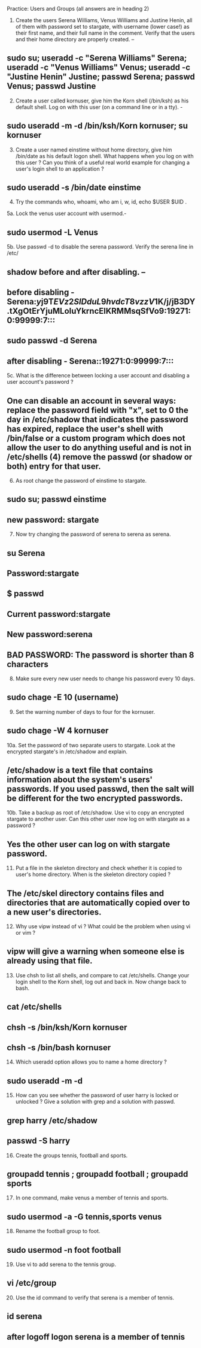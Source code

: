 Practice: Users and Groups (all answers are in heading 2)

1. Create the users Serena Williams, Venus Williams and Justine Henin, all of them
with password set to stargate, with username (lower case!) as their first name, and
their full name in the comment. Verify that the users and their home directory are
properly created. –
## sudo su; useradd -c "Serena Williams" Serena; useradd -c "Venus Williams" Venus; useradd -c "Justine Henin" Justine; passwd Serena; passwd Venus; passwd Justine

2. Create a user called kornuser, give him the Korn shell (/bin/ksh) as his default
shell. Log on with this user (on a command line or in a tty). -
## sudo useradd -m -d /bin/ksh/Korn kornuser; su kornuser

3. Create a user named einstime without home directory, give him /bin/date as his
default logon shell. What happens when you log on with this user ? Can you think of
a useful real world example for changing a user's login shell to an application ?
## sudo useradd -s /bin/date einstime

4. Try the commands who, whoami, who am i, w, id, echo $USER $UID .

5a. Lock the venus user account with usermod.- 
## sudo usermod -L Venus

5b. Use passwd -d to disable the serena password. Verify the serena line in /etc/
## shadow before and after disabling. –
## before disabling - Serena:$y$j9T$EVz2SIDduL9hvdcT8vzzV1$K/j/jB3DY.tXgOtErYjuMLoIuYkrncElKRMMsqSfVo9:19271:0:99999:7:::
## sudo passwd -d Serena
## after disabling - Serena::19271:0:99999:7:::

5c. What is the difference between locking a user account and disabling a user
account's password ? 
## One can disable an account in several ways:  replace the password field with "x", set to 0 the day in /etc/shadow that indicates the password has expired, replace the user's shell with /bin/false or a custom program which does not allow the user to do anything useful and is not in /etc/shells (4) remove the passwd (or shadow or both) entry for that user.

6. As root change the password of einstime to stargate.
## sudo su; passwd einstime
## new password: stargate

7. Now try changing the password of serena to serena as serena.
## su Serena
## Password:stargate
## $ passwd
## Current password:stargate
## New password:serena
## BAD PASSWORD: The password is shorter than 8 characters


8. Make sure every new user needs to change his password every 10 days.
## sudo chage -E 10 (username)

9. Set the warning number of days to four for the kornuser.
## sudo chage -W 4 kornuser

10a. Set the password of two separate users to stargate. Look at the encrypted
stargate's in /etc/shadow and explain.
## /etc/shadow is a text file that contains information about the system's users' passwords. If you used passwd, then the salt will be different for the two encrypted passwords.

10b. Take a backup as root of /etc/shadow. Use vi to copy an encrypted stargate to
another user. Can this other user now log on with stargate as a password ?
## Yes the other user can log on with stargate password.

11. Put a file in the skeleton directory and check whether it is copied to user's home
directory. When is the skeleton directory copied ?
## The /etc/skel directory contains files and directories that are automatically copied over to a new user's directories.

12. Why use vipw instead of vi ? What could be the problem when using vi or vim ?
## vipw will give a warning when someone else is already using that file.

13. Use chsh to list all shells, and compare to cat /etc/shells. Change your login shell
to the Korn shell, log out and back in. Now change back to bash.
## cat /etc/shells
## chsh -s /bin/ksh/Korn kornuser
## chsh -s /bin/bash kornuser

14. Which useradd option allows you to name a home directory ?
## sudo useradd -m -d

15. How can you see whether the password of user harry is locked or unlocked ? Give a solution with grep and a solution with passwd.
## grep harry /etc/shadow
## passwd -S harry

16. Create the groups tennis, football and sports.
## groupadd tennis ; groupadd football ; groupadd sports

17. In one command, make venus a member of tennis and sports.
## sudo usermod -a -G tennis,sports venus

18. Rename the football group to foot.
## sudo usermod -n foot football
 
19. Use vi to add serena to the tennis group.
## vi /etc/group

20. Use the id command to verify that serena is a member of tennis.
## id serena
## after logoff logon serena is a member of tennis

